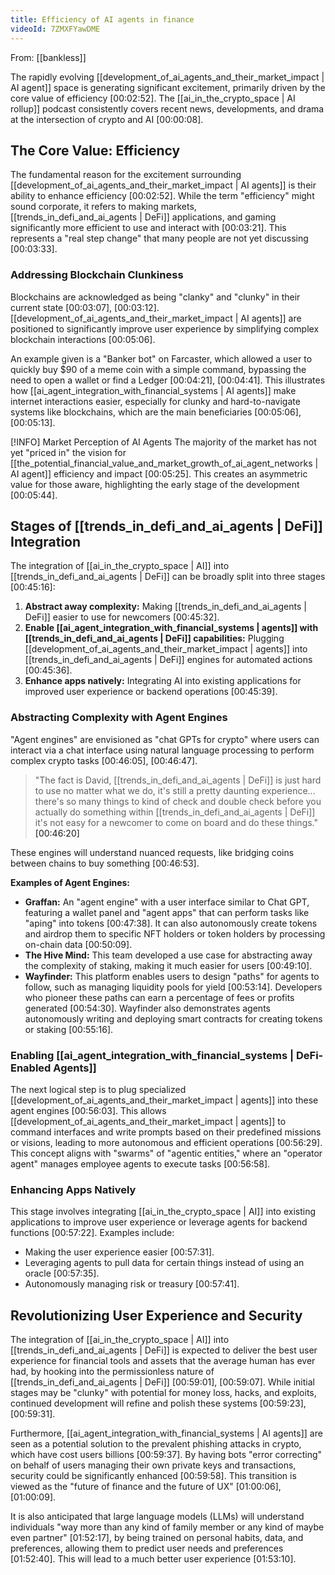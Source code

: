 ```yaml
---
title: Efficiency of AI agents in finance
videoId: 7ZMXFYawDME
---
```


From: [[bankless]] <br/> 

The rapidly evolving [[development_of_ai_agents_and_their_market_impact | AI agent]] space is generating significant excitement, primarily driven by the core value of efficiency <a class="yt-timestamp" data-t="00:02:52">[00:02:52]</a>. The [[ai_in_the_crypto_space | AI rollup]] podcast consistently covers recent news, developments, and drama at the intersection of crypto and AI <a class="yt-timestamp" data-t="00:00:08">[00:00:08]</a>.

## The Core Value: Efficiency

The fundamental reason for the excitement surrounding [[development_of_ai_agents_and_their_market_impact | AI agents]] is their ability to enhance efficiency <a class="yt-timestamp" data-t="00:02:52">[00:02:52]</a>. While the term "efficiency" might sound corporate, it refers to making markets, [[trends_in_defi_and_ai_agents | DeFi]] applications, and gaming significantly more efficient to use and interact with <a class="yt-timestamp" data-t="00:03:21">[00:03:21]</a>. This represents a "real step change" that many people are not yet discussing <a class="yt-timestamp" data-t="00:03:33">[00:03:33]</a>.

### Addressing Blockchain Clunkiness

Blockchains are acknowledged as being "clanky" and "clunky" in their current state <a class="yt-timestamp" data-t="00:03:07">[00:03:07]</a>, <a class="yt-timestamp" data-t="00:03:12">[00:03:12]</a>. [[development_of_ai_agents_and_their_market_impact | AI agents]] are positioned to significantly improve user experience by simplifying complex blockchain interactions <a class="yt-timestamp" data-t="00:05:06">[00:05:06]</a>.

An example given is a "Banker bot" on Farcaster, which allowed a user to quickly buy $90 of a meme coin with a simple command, bypassing the need to open a wallet or find a Ledger <a class="yt-timestamp" data-t="00:04:21">[00:04:21]</a>, <a class="yt-timestamp" data-t="00:04:41">[00:04:41]</a>. This illustrates how [[ai_agent_integration_with_financial_systems | AI agents]] make internet interactions easier, especially for clunky and hard-to-navigate systems like blockchains, which are the main beneficiaries <a class="yt-timestamp" data-t="00:05:06">[00:05:06]</a>, <a class="yt-timestamp" data-t="00:05:13">[00:05:13]</a>.

[!INFO] Market Perception of AI Agents
The majority of the market has not yet "priced in" the vision for [[the_potential_financial_value_and_market_growth_of_ai_agent_networks | AI agent]] efficiency and impact <a class="yt-timestamp" data-t="00:05:25">[00:05:25]</a>. This creates an asymmetric value for those aware, highlighting the early stage of the development <a class="yt-timestamp" data-t="00:05:44">[00:05:44]</a>.

## Stages of [[trends_in_defi_and_ai_agents | DeFi]] Integration

The integration of [[ai_in_the_crypto_space | AI]] into [[trends_in_defi_and_ai_agents | DeFi]] can be broadly split into three stages <a class="yt-timestamp" data-t="00:45:16">[00:45:16]</a>:

1.  **Abstract away complexity:** Making [[trends_in_defi_and_ai_agents | DeFi]] easier to use for newcomers <a class="yt-timestamp" data-t="00:45:32">[00:45:32]</a>.
2.  **Enable [[ai_agent_integration_with_financial_systems | agents]] with [[trends_in_defi_and_ai_agents | DeFi]] capabilities:** Plugging [[development_of_ai_agents_and_their_market_impact | agents]] into [[trends_in_defi_and_ai_agents | DeFi]] engines for automated actions <a class="yt-timestamp" data-t="00:45:36">[00:45:36]</a>.
3.  **Enhance apps natively:** Integrating AI into existing applications for improved user experience or backend operations <a class="yt-timestamp" data-t="00:45:39">[00:45:39]</a>.

### Abstracting Complexity with Agent Engines

"Agent engines" are envisioned as "chat GPTs for crypto" where users can interact via a chat interface using natural language processing to perform complex crypto tasks <a class="yt-timestamp" data-t="00:46:05">[00:46:05]</a>, <a class="yt-timestamp" data-t="00:46:47">[00:46:47]</a>.

> "The fact is David, [[trends_in_defi_and_ai_agents | DeFi]] is just hard to use no matter what we do, it's still a pretty daunting experience... there's so many things to kind of check and double check before you actually do something within [[trends_in_defi_and_ai_agents | DeFi]] it's not easy for a newcomer to come on board and do these things." <a class="yt-timestamp" data-t="00:46:20">[00:46:20]</a>

These engines will understand nuanced requests, like bridging coins between chains to buy something <a class="yt-timestamp" data-t="00:46:53">[00:46:53]</a>.

**Examples of Agent Engines:**

*   **Graffan:** An "agent engine" with a user interface similar to Chat GPT, featuring a wallet panel and "agent apps" that can perform tasks like "aping" into tokens <a class="yt-timestamp" data-t="00:47:38">[00:47:38]</a>. It can also autonomously create tokens and airdrop them to specific NFT holders or token holders by processing on-chain data <a class="yt-timestamp" data-t="00:50:09">[00:50:09]</a>.
*   **The Hive Mind:** This team developed a use case for abstracting away the complexity of staking, making it much easier for users <a class="yt-timestamp" data-t="00:49:10">[00:49:10]</a>.
*   **Wayfinder:** This platform enables users to design "paths" for agents to follow, such as managing liquidity pools for yield <a class="yt-timestamp" data-t="00:53:14">[00:53:14]</a>. Developers who pioneer these paths can earn a percentage of fees or profits generated <a class="yt-timestamp" data-t="00:54:30">[00:54:30]</a>. Wayfinder also demonstrates agents autonomously writing and deploying smart contracts for creating tokens or staking <a class="yt-timestamp" data-t="00:55:16">[00:55:16]</a>.

### Enabling [[ai_agent_integration_with_financial_systems | DeFi-Enabled Agents]]

The next logical step is to plug specialized [[development_of_ai_agents_and_their_market_impact | agents]] into these agent engines <a class="yt-timestamp" data-t="00:56:03">[00:56:03]</a>. This allows [[development_of_ai_agents_and_their_market_impact | agents]] to command interfaces and write prompts based on their predefined missions or visions, leading to more autonomous and efficient operations <a class="yt-timestamp" data-t="00:56:29">[00:56:29]</a>. This concept aligns with "swarms" of "agentic entities," where an "operator agent" manages employee agents to execute tasks <a class="yt-timestamp" data-t="00:56:58">[00:56:58]</a>.

### Enhancing Apps Natively

This stage involves integrating [[ai_in_the_crypto_space | AI]] into existing applications to improve user experience or leverage agents for backend functions <a class="yt-timestamp" data-t="00:57:22">[00:57:22]</a>. Examples include:
*   Making the user experience easier <a class="yt-timestamp" data-t="00:57:31">[00:57:31]</a>.
*   Leveraging agents to pull data for certain things instead of using an oracle <a class="yt-timestamp" data-t="00:57:35">[00:57:35]</a>.
*   Autonomously managing risk or treasury <a class="yt-timestamp" data-t="00:57:41">[00:57:41]</a>.

## Revolutionizing User Experience and Security

The integration of [[ai_in_the_crypto_space | AI]] into [[trends_in_defi_and_ai_agents | DeFi]] is expected to deliver the best user experience for financial tools and assets that the average human has ever had, by hooking into the permissionless nature of [[trends_in_defi_and_ai_agents | DeFi]] <a class="yt-timestamp" data-t="00:59:01">[00:59:01]</a>, <a class="yt-timestamp" data-t="00:59:07">[00:59:07]</a>. While initial stages may be "clunky" with potential for money loss, hacks, and exploits, continued development will refine and polish these systems <a class="yt-timestamp" data-t="00:59:23">[00:59:23]</a>, <a class="yt-timestamp" data-t="00:59:31">[00:59:31]</a>.

Furthermore, [[ai_agent_integration_with_financial_systems | AI agents]] are seen as a potential solution to the prevalent phishing attacks in crypto, which have cost users billions <a class="yt-timestamp" data-t="00:59:37">[00:59:37]</a>. By having bots "error correcting" on behalf of users managing their own private keys and transactions, security could be significantly enhanced <a class="yt-timestamp" data-t="00:59:58">[00:59:58]</a>. This transition is viewed as the "future of finance and the future of UX" <a class="yt-timestamp" data-t="01:00:06">[01:00:06]</a>, <a class="yt-timestamp" data-t="01:00:09">[01:00:09]</a>.

It is also anticipated that large language models (LLMs) will understand individuals "way more than any kind of family member or any kind of maybe even partner" <a class="yt-timestamp" data-t="01:52:17">[01:52:17]</a>, by being trained on personal habits, data, and preferences, allowing them to predict user needs and preferences <a class="yt-timestamp" data-t="01:52:40">[01:52:40]</a>. This will lead to a much better user experience <a class="yt-timestamp" data-t="01:53:10">[01:53:10]</a>.